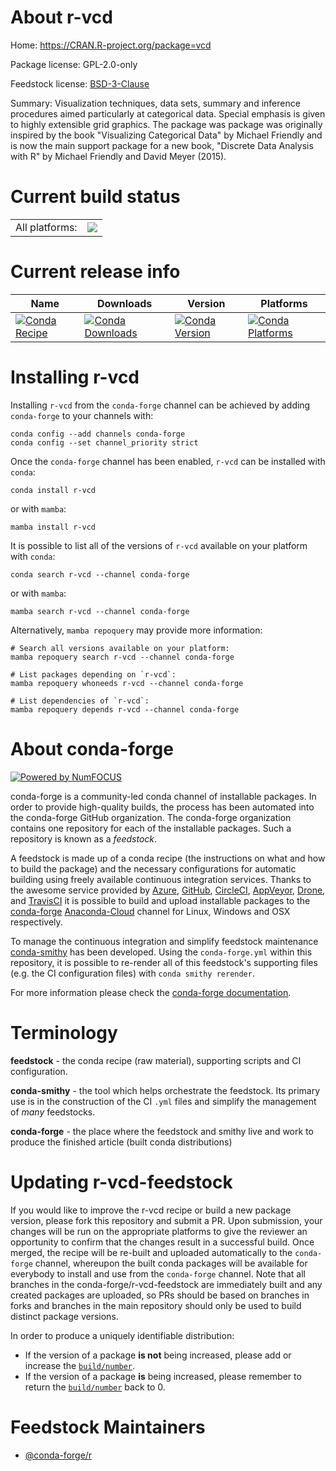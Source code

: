 About r-vcd
===========

Home: https://CRAN.R-project.org/package=vcd

Package license: GPL-2.0-only

Feedstock license: [BSD-3-Clause](https://github.com/conda-forge/r-vcd-feedstock/blob/main/LICENSE.txt)

Summary: Visualization techniques, data sets, summary and inference procedures aimed particularly at categorical data. Special emphasis is given to highly extensible grid graphics. The package was package was originally inspired by the book  "Visualizing Categorical Data" by Michael Friendly and is  now the main support package for a new book,  "Discrete Data Analysis with R" by Michael Friendly and  David Meyer (2015).

Current build status
====================


<table><tr><td>All platforms:</td>
    <td>
      <a href="https://dev.azure.com/conda-forge/feedstock-builds/_build/latest?definitionId=1775&branchName=main">
        <img src="https://dev.azure.com/conda-forge/feedstock-builds/_apis/build/status/r-vcd-feedstock?branchName=main">
      </a>
    </td>
  </tr>
</table>

Current release info
====================

| Name | Downloads | Version | Platforms |
| --- | --- | --- | --- |
| [![Conda Recipe](https://img.shields.io/badge/recipe-r--vcd-green.svg)](https://anaconda.org/conda-forge/r-vcd) | [![Conda Downloads](https://img.shields.io/conda/dn/conda-forge/r-vcd.svg)](https://anaconda.org/conda-forge/r-vcd) | [![Conda Version](https://img.shields.io/conda/vn/conda-forge/r-vcd.svg)](https://anaconda.org/conda-forge/r-vcd) | [![Conda Platforms](https://img.shields.io/conda/pn/conda-forge/r-vcd.svg)](https://anaconda.org/conda-forge/r-vcd) |

Installing r-vcd
================

Installing `r-vcd` from the `conda-forge` channel can be achieved by adding `conda-forge` to your channels with:

```
conda config --add channels conda-forge
conda config --set channel_priority strict
```

Once the `conda-forge` channel has been enabled, `r-vcd` can be installed with `conda`:

```
conda install r-vcd
```

or with `mamba`:

```
mamba install r-vcd
```

It is possible to list all of the versions of `r-vcd` available on your platform with `conda`:

```
conda search r-vcd --channel conda-forge
```

or with `mamba`:

```
mamba search r-vcd --channel conda-forge
```

Alternatively, `mamba repoquery` may provide more information:

```
# Search all versions available on your platform:
mamba repoquery search r-vcd --channel conda-forge

# List packages depending on `r-vcd`:
mamba repoquery whoneeds r-vcd --channel conda-forge

# List dependencies of `r-vcd`:
mamba repoquery depends r-vcd --channel conda-forge
```


About conda-forge
=================

[![Powered by
NumFOCUS](https://img.shields.io/badge/powered%20by-NumFOCUS-orange.svg?style=flat&colorA=E1523D&colorB=007D8A)](https://numfocus.org)

conda-forge is a community-led conda channel of installable packages.
In order to provide high-quality builds, the process has been automated into the
conda-forge GitHub organization. The conda-forge organization contains one repository
for each of the installable packages. Such a repository is known as a *feedstock*.

A feedstock is made up of a conda recipe (the instructions on what and how to build
the package) and the necessary configurations for automatic building using freely
available continuous integration services. Thanks to the awesome service provided by
[Azure](https://azure.microsoft.com/en-us/services/devops/), [GitHub](https://github.com/),
[CircleCI](https://circleci.com/), [AppVeyor](https://www.appveyor.com/),
[Drone](https://cloud.drone.io/welcome), and [TravisCI](https://travis-ci.com/)
it is possible to build and upload installable packages to the
[conda-forge](https://anaconda.org/conda-forge) [Anaconda-Cloud](https://anaconda.org/)
channel for Linux, Windows and OSX respectively.

To manage the continuous integration and simplify feedstock maintenance
[conda-smithy](https://github.com/conda-forge/conda-smithy) has been developed.
Using the ``conda-forge.yml`` within this repository, it is possible to re-render all of
this feedstock's supporting files (e.g. the CI configuration files) with ``conda smithy rerender``.

For more information please check the [conda-forge documentation](https://conda-forge.org/docs/).

Terminology
===========

**feedstock** - the conda recipe (raw material), supporting scripts and CI configuration.

**conda-smithy** - the tool which helps orchestrate the feedstock.
                   Its primary use is in the construction of the CI ``.yml`` files
                   and simplify the management of *many* feedstocks.

**conda-forge** - the place where the feedstock and smithy live and work to
                  produce the finished article (built conda distributions)


Updating r-vcd-feedstock
========================

If you would like to improve the r-vcd recipe or build a new
package version, please fork this repository and submit a PR. Upon submission,
your changes will be run on the appropriate platforms to give the reviewer an
opportunity to confirm that the changes result in a successful build. Once
merged, the recipe will be re-built and uploaded automatically to the
`conda-forge` channel, whereupon the built conda packages will be available for
everybody to install and use from the `conda-forge` channel.
Note that all branches in the conda-forge/r-vcd-feedstock are
immediately built and any created packages are uploaded, so PRs should be based
on branches in forks and branches in the main repository should only be used to
build distinct package versions.

In order to produce a uniquely identifiable distribution:
 * If the version of a package **is not** being increased, please add or increase
   the [``build/number``](https://docs.conda.io/projects/conda-build/en/latest/resources/define-metadata.html#build-number-and-string).
 * If the version of a package **is** being increased, please remember to return
   the [``build/number``](https://docs.conda.io/projects/conda-build/en/latest/resources/define-metadata.html#build-number-and-string)
   back to 0.

Feedstock Maintainers
=====================

* [@conda-forge/r](https://github.com/conda-forge/r/)

